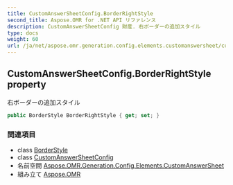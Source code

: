 ```yaml
---
title: CustomAnswerSheetConfig.BorderRightStyle
second_title: Aspose.OMR for .NET API リファレンス
description: CustomAnswerSheetConfig 財産. 右ボーダーの追加スタイル
type: docs
weight: 60
url: /ja/net/aspose.omr.generation.config.elements.customanswersheet/customanswersheetconfig/borderrightstyle/
---
```

## CustomAnswerSheetConfig.BorderRightStyle property

右ボーダーの追加スタイル

```csharp
public BorderStyle BorderRightStyle { get; set; }
```

### 関連項目

* class [BorderStyle](../../../aspose.omr.generation.config/borderstyle/)
* class [CustomAnswerSheetConfig](../)
* 名前空間 [Aspose.OMR.Generation.Config.Elements.CustomAnswerSheet](../../customanswersheetconfig/)
* 組み立て [Aspose.OMR](../../../)


